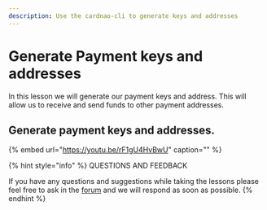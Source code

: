 ```yaml
---
description: Use the cardnao-cli to generate keys and addresses
---
```


# Generate Payment keys and addresses

In this lesson we will generate our payment keys and address. This will allow us to receive and send funds to other payment addresses.

## Generate payment keys and addresses.

{% embed url="https://youtu.be/rF1gU4HvBwU" caption="" %}



{% hint style="info" %}
 QUESTIONS AND FEEDBACK

  
If you have any questions and suggestions while taking the lessons please feel free to ask in the [forum](https://forum.cardano.org/c/english/operators-talk/119) and we will respond as soon as possible.
{% endhint %}

